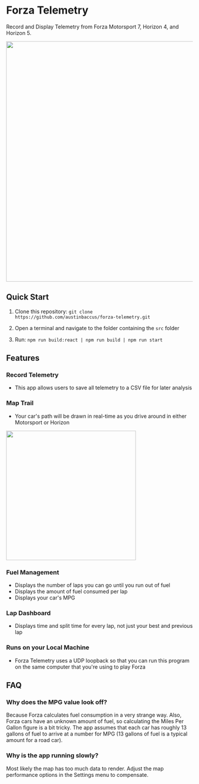 # Forza Telemetry
Record and Display Telemetry from Forza Motorsport 7, Horizon 4, and Horizon 5.

<img src="https://user-images.githubusercontent.com/10345834/131267675-9a4c4617-954c-4bd3-bd65-c854cd8e2f9d.png" width=650 align=center>

## Quick Start
1. Clone this repository: `git clone https://github.com/austinbaccus/forza-telemetry.git`

2. Open a terminal and navigate to the folder containing the `src` folder

3. Run: `npm run build:react | npm run build | npm run start`
## Features
### Record Telemetry
- This app allows users to save all telemetry to a CSV file for later analysis
### Map Trail
- Your car's path will be drawn in real-time as you drive around in either Motorsport or Horizon
<img src="https://user-images.githubusercontent.com/10345834/131269308-40c7ace2-069c-4a6e-8952-6631cc5274d5.gif" width=350 align=center>

### Fuel Management
- Displays the number of laps you can go until you run out of fuel
- Displays the amount of fuel consumed per lap
- Displays your car's MPG
### Lap Dashboard
- Displays time and split time for every lap, not just your best and previous lap
### Runs on your Local Machine
- Forza Telemetry uses a UDP loopback so that you can run this program on the same computer that you're using to play Forza

## FAQ
### Why does the MPG value look off?
Because Forza calculates fuel consumption in a very strange way. Also, Forza cars have an unknown amount of fuel, so calculating the Miles Per Gallon figure is a bit tricky. The app assumes that each car has roughly 13 gallons of fuel to arrive at a number for MPG (13 gallons of fuel is a typical amount for a road car).
### Why is the app running slowly?
Most likely the map has too much data to render. Adjust the map performance options in the Settings menu to compensate.
